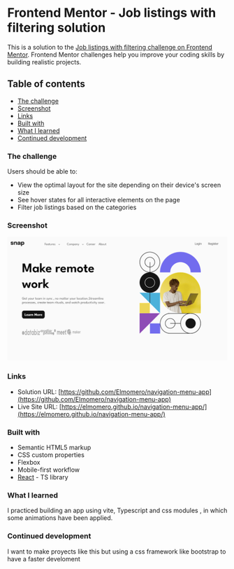 # Frontend Mentor - Job listings with filtering solution

This is a solution to the [Job listings with filtering challenge on Frontend Mentor](https://www.frontendmentor.io/challenges/job-listings-with-filtering-ivstIPCt). Frontend Mentor challenges help you improve your coding skills by building realistic projects.

## Table of contents

- [The challenge](#the-challenge)
- [Screenshot](#screenshot)
- [Links](#links)
- [Built with](#built-with)
- [What I learned](#what-i-learned)
- [Continued development](#continued-development)

### The challenge

Users should be able to:

- View the optimal layout for the site depending on their device's screen size
- See hover states for all interactive elements on the page
- Filter job listings based on the categories

### Screenshot

![proyectImage](./public/images/page-screenshot.png)


### Links

- Solution URL: [https://github.com/Elmomero/navigation-menu-app](https://github.com/Elmomero/navigation-menu-app)
- Live Site URL: [https://elmomero.github.io/navigation-menu-app/](https://elmomero.github.io/navigation-menu-app/)

### Built with

- Semantic HTML5 markup
- CSS custom properties
- Flexbox
- Mobile-first workflow
- [React](https://reactjs.org/) - TS library

### What I learned

I practiced building an app using vite, Typescript and 
css modules , in which some animations have been applied.

### Continued development

I want to make proyects like this but using a css framework 
like bootstrap to have a faster develoment


